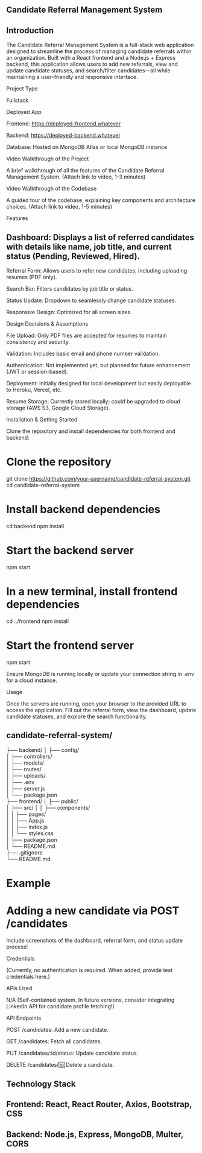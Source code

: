 ## Candidate Referral Management System

## Introduction

The Candidate Referral Management System is a full-stack web application designed to streamline the process of managing candidate referrals within an organization. Built with a React frontend and a Node.js + Express backend, this application allows users to add new referrals, view and update candidate statuses, and search/filter candidates—all while maintaining a user-friendly and responsive interface.

Project Type

Fullstack

Deployed App

Frontend: https://deployed-frontend.whatever

Backend: https://deployed-backend.whatever

Database: Hosted on MongoDB Atlas or local MongoDB instance

Video Walkthrough of the Project

A brief walkthrough of all the features of the Candidate Referral Management System. (Attach link to video, 1-3 minutes)

Video Walkthrough of the Codebase

A guided tour of the codebase, explaining key components and architecture choices. (Attach link to video, 1-5 minutes)

Features

## Dashboard: Displays a list of referred candidates with details like name, job title, and current status (Pending, Reviewed, Hired).

Referral Form: Allows users to refer new candidates, including uploading resumes (PDF only).

Search Bar: Filters candidates by job title or status.

Status Update: Dropdown to seamlessly change candidate statuses.

Responsive Design: Optimized for all screen sizes.

Design Decisions & Assumptions

File Upload: Only PDF files are accepted for resumes to maintain consistency and security.

Validation: Includes basic email and phone number validation.

Authentication: Not implemented yet, but planned for future enhancement (JWT or session-based).

Deployment: Initially designed for local development but easily deployable to Heroku, Vercel, etc.

Resume Storage: Currently stored locally; could be upgraded to cloud storage (AWS S3, Google Cloud Storage).

Installation & Getting Started

Clone the repository and install dependencies for both frontend and backend:

# Clone the repository
git clone https://github.com/your-username/candidate-referral-system.git
cd candidate-referral-system

# Install backend dependencies
cd backend
npm install

# Start the backend server
npm start

# In a new terminal, install frontend dependencies
cd ../frontend
npm install

# Start the frontend server
npm start

Ensure MongoDB is running locally or update your connection string in .env for a cloud instance.

Usage

Once the servers are running, open your browser to the provided URL to access the application. Fill out the referral form, view the dashboard, update candidate statuses, and explore the search functionality.



## candidate-referral-system/
├── backend/
│   ├── config/             
│   ├── controllers/        
│   ├── models/            
│   ├── routes/            
│   ├── uploads/           
│   ├── .env               
│   ├── server.js           
│   └── package.json       
├── frontend/
│   ├── public/             
│   ├── src/
│   │   ├── components/    
│   │   ├── pages/         
│   │   ├── App.js        
│   │   ├── index.js       
│   │   └── styles.css     
│   ├── package.json        
│   └── README.md          
├── .gitignore              
└── README.md            


# Example
# Adding a new candidate via POST /candidates

Include screenshots of the dashboard, referral form, and status update process!

Credentials

(Currently, no authentication is required. When added, provide test credentials here.)

APIs Used

N/A (Self-contained system. In future versions, consider integrating LinkedIn API for candidate profile fetching!)

API Endpoints

POST /candidates: Add a new candidate.

GET /candidates: Fetch all candidates.

PUT /candidates/:id/status: Update candidate status.

DELETE /candidates/:id: Delete a candidate.

## Technology Stack

 ## Frontend: React, React Router, Axios, Bootstrap, CSS

 ## Backend: Node.js, Express, MongoDB, Multer, CORS
